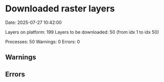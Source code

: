 # Downloaded raster layers

Date: 2025-07-27 10:42:00

Layers on platform: 199
Layers to be downloaded: 50 (from idx 1 to idx 50)

Processes: 50
Warnings: 0
Errors: 0

## Warnings

## Errors
